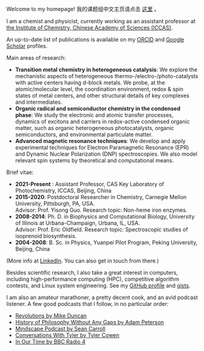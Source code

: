 Welcome to my homepage! 我的课题组中文主页请点击 [这里](http://jczhao.iccas.ac.cn/jkli) 。

I am a chemist and physicist, currently working as an assistant professor at [the Institute of Chemistry, Chinese Academy of Sciences (ICCAS)](http://www.iccas.ac.cn). 

An up-to-date list of publications is available on my [ORCID](https://orcid.org/0000-0003-3355-6518) and [Google Scholar](https://scholar.google.com/citations?user=MAgDzgwAAAAJ&view_op=list_works&sortby=pubdate) profiles. 

Main areas of research:
 
 - **Transition metal chemistry in heterogeneous catalysis**: We explore the mechanistic aspects of heterogeneous thermo-/electro-/photo-catalysts with active centers having d-block metals. We probe, at the atomic/molecular level, the coordination environment, redox & spin states of metal centers, and other structural details of key complexes and intermediates.
 - **Organic radical and semiconductor chemistry in the condensed phase**: We study the electronic and atomic transfer processes, dynamics of excitons and carriers in redox-active condensed organic matter, such as organic heterogeneous photocatalysts, organic semiconductors, and environmental particulate matter.
 - **Advanced magnetic resonance techniques**: We develop and apply experimental techniques for Electron Paramagnetic Resonance (EPR) and Dynamic Nuclear Polarization (DNP) spectroscopies. We also model relevant spin systems by theoretical and computational means.

Brief vitae:

 - **2021-Present** : Assistant Professor, CAS Key Laboratory of Photochemistry, ICCAS, Beijing, China
 - **2015-2020**: Postdoctoral Researcher in Chemistry, Carnegie Mellon University, Pittsburgh, PA, USA.
<br/> Advisor: Prof. Yisong Guo. Research topic: Non-heme iron enzymes.
 - **2008-2014**: Ph. D. in Biophysics and Computational Biology, University of Illinois at Urbana-Champaign, Urbana, IL, USA.
<br/> Advisor: Prof. Eric Oldfield. Research topic: Spectroscopic studies of isoprenoid biosynthesis.
 - **2004-2008**: B. Sc. in Physics, Yuanpei Pilot Program, Peking University, Beijing, China

(More info at [LinkedIn](https://www.linkedin.com/in/lijikun). You can also get in touch from there.)

Besides scientific research, I also take a great interest in computers, including high-performance computing (HPC), competitive algorithm contests, and Linux system engineering. See my [GitHub profile](https://github.com/lijikun) and [gists](https://gist.github.com/lijikun/).

I am also an amateur marathoner, a pretty decent cook, and an avid podcast listener. A few good podcasts that I follow, in no particular order:

- [Revolutions by Mike Duncan](https://www.revolutionspodcast.com)
- [History of Philosophy Without Any Gaps by Adam Peterson](https://historyofphilosophy.net)
- [Mindscape Podcast by Sean Carroll](https://www.preposterousuniverse.com/podcast/)
- [Conversations With Tyler by Tyler Cowen](https://medium.com/conversations-with-tyler)
- [In Our Time by BBC Radio 4](https://www.bbc.co.uk/programmes/b006qykl/episodes/downloads)


